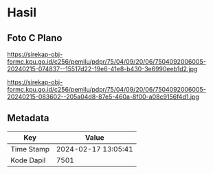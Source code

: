 # Hasil

## Foto C Plano

https://sirekap-obj-formc.kpu.go.id/c256/pemilu/pdpr/75/04/09/20/06/7504092006005-20240215-074837--15517d22-19e6-41e8-b430-3e6990eeb1d2.jpg

https://sirekap-obj-formc.kpu.go.id/c256/pemilu/pdpr/75/04/09/20/06/7504092006005-20240215-083602--205a04d8-87e5-460a-8f00-a08c9156f4d1.jpg


## Metadata

| Key        | Value               |
| ---------- | ------------------- |
| Time Stamp | 2024-02-17 13:05:41 |
| Kode Dapil | 7501                |



